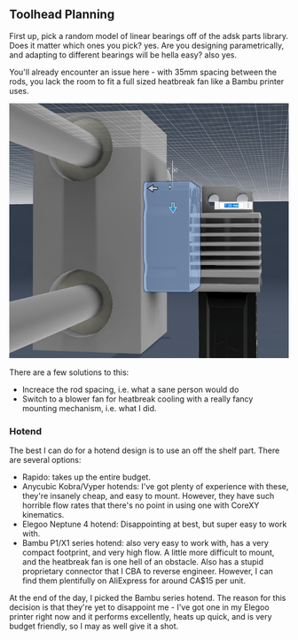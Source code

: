 
## Toolhead Planning

First up, pick a random model of linear bearings off of the adsk parts library. Does it matter which ones you pick? yes. Are you designing parametrically, and adapting to different bearings will be hella easy? also yes.

You'll already encounter an issue here - with 35mm spacing between the rods, you lack the room to fit a full sized heatbreak fan like a Bambu printer uses. 

![](assets/img/rodSpacingIssue.png)

There are a few solutions to this:
- Increace the rod spacing, i.e. what a sane person would do
- Switch to a blower fan for heatbreak cooling with a really fancy mounting mechanism, i.e. what I did.


### Hotend

The best I can do for a hotend design is to use an off the shelf part. There are several options:

- Rapido: takes up the entire budget.
- Anycubic Kobra/Vyper hotends: I've got plenty of experience with these, they're insanely cheap, and easy to mount. However, they have such horrible flow rates that there's no point in using one with CoreXY kinematics.
- Elegoo Neptune 4 hotend: Disappointing at best, but super easy to work with.
- Bambu P1/X1 series hotend: also very easy to work with, has a very compact footprint, and very high flow. A little more difficult to mount, and the heatbreak fan is one hell of an obstacle. Also has a stupid proprietary connector that I CBA to reverse engineer. However, I can find them plentifully on AliExpress for around CA$15 per unit.

At the end of the day, I picked the Bambu series hotend. The reason for this decision is that they're yet to disappoint me - I've got one in my Elegoo printer right now and it performs excellently, heats up quick, and is very budget friendly, so I may as well give it a shot.

